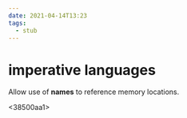 ```yaml
---
date: 2021-04-14T13:23
tags: 
  - stub
---
```


# imperative languages

Allow use of **names** to reference memory locations.

<38500aa1>

<c8cd7df6>
